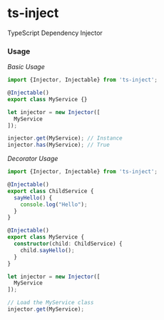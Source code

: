 # ts-inject
TypeScript Dependency Injector

### Usage

*Basic Usage*

```ts
import {Injector, Injectable} from 'ts-inject';

@Injectable()
export class MyService {}

let injector = new Injector([
  MyService
]);

injector.get(MyService); // Instance
injector.has(MyService); // True
```

*Decorator Usage*

```ts
import {Injector, Injectable} from 'ts-inject';

@Injectable()
export class ChildService { 
  sayHello() {
    console.log("Hello");
  }
}

@Injectable()
export class MyService {
  constructor(child: ChildService) {
    child.sayHello();
  }
}

let injector = new Injector([
  MyService
]);

// Load the MyService class
injector.get(MyService);

```
